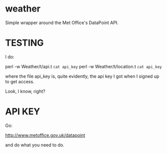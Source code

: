 weather
=======

Simple wrapper around the Met Office's DataPoint API.

TESTING
=======

I do:

perl -w Weather/t/api.t `cat api_key`
perl -w Weather/t/location.t `cat api_key`

where the file api_key is, quite evidently, the api key
I got when I signed up to get access.

Look, I know, right?

API KEY
=======

Go:

http://www.metoffice.gov.uk/datapoint

and do what you need to do.
